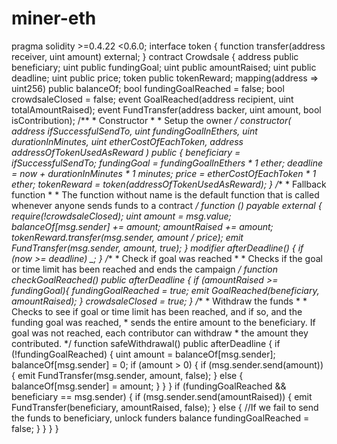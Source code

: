 # miner-eth
pragma solidity >=0.4.22 &lt;0.6.0;  interface token {     function transfer(address receiver, uint amount) external; }  contract Crowdsale {     address public beneficiary;     uint public fundingGoal;     uint public amountRaised;     uint public deadline;     uint public price;     token public tokenReward;     mapping(address => uint256) public balanceOf;     bool fundingGoalReached = false;     bool crowdsaleClosed = false;      event GoalReached(address recipient, uint totalAmountRaised);     event FundTransfer(address backer, uint amount, bool isContribution);      /**      * Constructor      *      * Setup the owner      */     constructor(         address ifSuccessfulSendTo,         uint fundingGoalInEthers,         uint durationInMinutes,         uint etherCostOfEachToken,         address addressOfTokenUsedAsReward     ) public {         beneficiary = ifSuccessfulSendTo;         fundingGoal = fundingGoalInEthers * 1 ether;         deadline = now + durationInMinutes * 1 minutes;         price = etherCostOfEachToken * 1 ether;         tokenReward = token(addressOfTokenUsedAsReward);     }      /**      * Fallback function      *      * The function without name is the default function that is called whenever anyone sends funds to a contract      */     function () payable external {         require(!crowdsaleClosed);         uint amount = msg.value;         balanceOf[msg.sender] += amount;         amountRaised += amount;         tokenReward.transfer(msg.sender, amount / price);        emit FundTransfer(msg.sender, amount, true);     }      modifier afterDeadline() { if (now >= deadline) _; }      /**      * Check if goal was reached      *      * Checks if the goal or time limit has been reached and ends the campaign      */     function checkGoalReached() public afterDeadline {         if (amountRaised >= fundingGoal){             fundingGoalReached = true;             emit GoalReached(beneficiary, amountRaised);         }         crowdsaleClosed = true;     }       /**      * Withdraw the funds      *      * Checks to see if goal or time limit has been reached, and if so, and the funding goal was reached,      * sends the entire amount to the beneficiary. If goal was not reached, each contributor can withdraw      * the amount they contributed.      */     function safeWithdrawal() public afterDeadline {         if (!fundingGoalReached) {             uint amount = balanceOf[msg.sender];             balanceOf[msg.sender] = 0;             if (amount > 0) {                 if (msg.sender.send(amount)) {                    emit FundTransfer(msg.sender, amount, false);                 } else {                     balanceOf[msg.sender] = amount;                 }             }         }          if (fundingGoalReached &amp;&amp; beneficiary == msg.sender) {             if (msg.sender.send(amountRaised)) {                emit FundTransfer(beneficiary, amountRaised, false);             } else {                 //If we fail to send the funds to beneficiary, unlock funders balance                 fundingGoalReached = false;             }         }     } }
